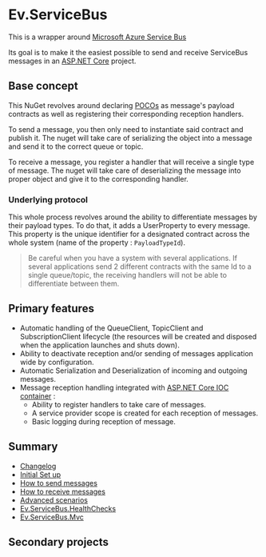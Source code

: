 # Ev.ServiceBus

This is a wrapper around [Microsoft Azure Service Bus](https://www.nuget.org/packages/Microsoft.Azure.ServiceBus/)

Its goal is to make it the easiest possible to send and receive ServiceBus messages in an [ASP.NET Core](https://docs.microsoft.com/en-us/aspnet/core/?view=aspnetcore-2.2) project.

## Base concept

This NuGet revolves around declaring [POCOs](https://en.wikipedia.org/wiki/Plain_old_CLR_object) 
as message's payload contracts as well as registering their corresponding reception handlers.

To send a message, you then only need to instantiate said contract and publish it. 
The nuget will take care of serializing the object into a message and send it to the correct queue or topic. 

To receive a message, you register a handler that will receive a single type of message. 
The nuget will take care of deserializing the message into proper object and give it to the corresponding handler.

### Underlying protocol

This whole process revolves around the ability to differentiate messages by their payload types. 
To do that, it adds a UserProperty to every message. This property is the unique identifier for a designated contract 
across the whole system (name of the property : `PayloadTypeId`). 

> Be careful when you have a system with several applications. If several applications send 2 different contracts 
> with the same Id to a single queue/topic, the receiving handlers will not be able to differentiate between them.

## Primary features

- Automatic handling of the QueueClient, TopicClient and SubscriptionClient lifecycle (the resources will be created and disposed when the application launches and shuts down).
- Ability to deactivate reception and/or sending of messages application wide by configuration.
- Automatic Serialization and Deserialization of incoming and outgoing messages.
- Message reception handling integrated with [ASP.NET Core IOC container](https://www.nuget.org/packages/Microsoft.Extensions.DependencyInjection.Abstractions/) :
  - Ability to register handlers to take care of messages.
  - A service provider scope is created for each reception of messages.
  - Basic logging during reception of message.

## Summary

* [Changelog](./docs/CHANGELOG.md)
* [Initial Set up](./docs/SetUp.md)
* [How to send messages](./docs/SendMessages.md)
* [How to receive messages](./docs/ReceiveMessages.md)
* [Advanced scenarios](./docs/AdvancedScenarios.md)
* [Ev.ServiceBus.HealthChecks](./docs/Ev.ServiceBus.HealthChecks.md)
* [Ev.ServiceBus.Mvc](./docs/Ev.ServiceBus.Mvc.md)

## Secondary projects
